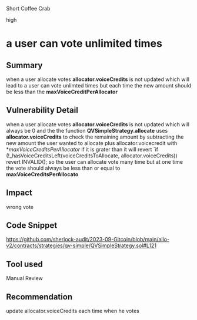 Short Coffee Crab

high

# a user can vote unlimited times
## Summary
when a user allocate votes **allocator.voiceCredits** is not  updated which will lead to a user can vote unlimted times but each time the new amount should be less than the **maxVoiceCreditPerAllocator**
## Vulnerability Detail
when a user allocate votes **allocator.voiceCredits** is not updated which will always be 0 and the the function **QVSimpleStrategy.allocate** uses **allocator.voiceCredits** to check the remaining  amount  by subtracting the new amount the user wanted to allocate plus allocator.voicecredit with **maxVoiceCreditsPerAllocator* if it is grater than it will revert 
`if (!_hasVoiceCreditsLeft(voiceCreditsToAllocate, allocator.voiceCredits)) revert INVALID(); so the user can allocate vote many time but at one time the vote should always be less than or equal to **maxVoiceCreditsPerAllocato** 
## Impact
wrong vote 
## Code Snippet
https://github.com/sherlock-audit/2023-09-Gitcoin/blob/main/allo-v2/contracts/strategies/qv-simple/QVSimpleStrategy.sol#L121
## Tool used

Manual Review

## Recommendation
update allocator.voiceCredits each time when he votes 